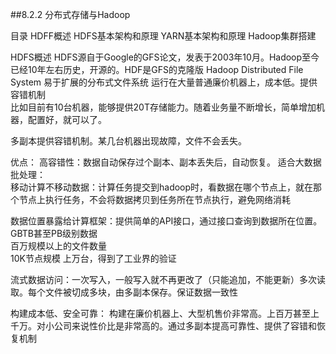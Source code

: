 ##8.2.2 分布式存储与Hadoop  

目录
HDFF概述
HDFS基本架构和原理
YARN基本架构和原理
Hadoop集群搭建  

HDFS概述
HDFS源自于Google的GFS论文，发表于2003年10月。Hadoop至今已经10年左右历史，开源的。HDF是GFS的克隆版
Hadoop Distributed File System 易于扩展的分布式文件系统 运行在大量普通廉价机器上，成本低。提供容错机制  
比如目前有10台机器，能够提供20T存储能力。随着业务量不断增长，简单增加机器，配置好，就可以了。  

多副本提供容错机制。某几台机器出现故障，文件不会丢失。

优点：
高容错性：数据自动保存过个副本、副本丢失后，自动恢复。
适合大数据批处理：  
移动计算不移动数据：计算任务提交到hadoop时，看数据在哪个节点上，就在那个节点上执行任务，不会将数据拷贝到任务所在节点执行，避免网络消耗

数据位置暴露给计算框架：提供简单的API接口，通过接口查询到数据所在位置。  
GBTB甚至PB级别数据  
百万规模以上的文件数量  
10K节点规模 上万台，得到了工业界的验证  

流式数据访问：一次写入，一般写入就不再更改了（只能追加，不能更新）多次读取。每个文件被切成多块，由多副本保存。保证数据一致性  


构建成本低、安全可靠：
构建在廉价机器上、大型机售价非常高。上百万甚至上千万。对小公司来说性价比是非常高的。通过多副本提高可靠性、提供了容错和恢复机制
